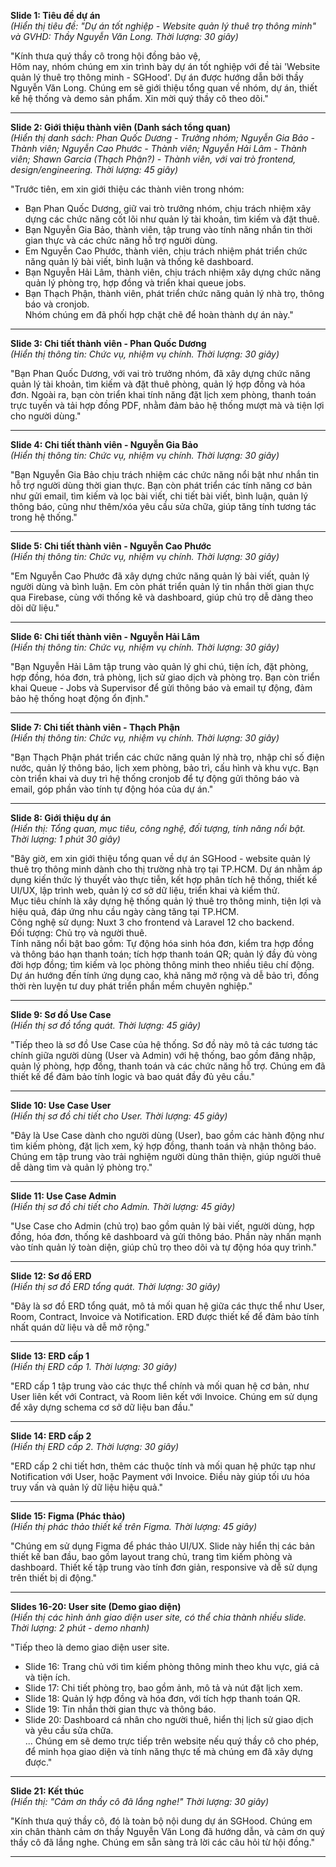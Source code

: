 **Slide 1: Tiêu đề dự án**  
_(Hiển thị tiêu đề: "Dự án tốt nghiệp - Website quản lý thuê trọ thông minh" và GVHD: Thầy Nguyễn Văn Long. Thời lượng: 30 giây)_

"Kính thưa quý thầy cô trong hội đồng bảo vệ,  
Hôm nay, nhóm chúng em xin trình bày dự án tốt nghiệp với đề tài 'Website quản lý thuê trọ thông minh - SGHood'. Dự án được hướng dẫn bởi thầy Nguyễn Văn Long. Chúng em sẽ giới thiệu tổng quan về nhóm, dự án, thiết kế hệ thống và demo sản phẩm. Xin mời quý thầy cô theo dõi."

---

**Slide 2: Giới thiệu thành viên (Danh sách tổng quan)**  
_(Hiển thị danh sách: Phan Quốc Dương - Trưởng nhóm; Nguyễn Gia Bảo - Thành viên; Nguyễn Cao Phước - Thành viên; Nguyễn Hải Lâm - Thành viên; Shawn Garcia (Thạch Phận?) - Thành viên, với vai trò frontend, design/engineering. Thời lượng: 45 giây)_

"Trước tiên, em xin giới thiệu các thành viên trong nhóm:

-   Bạn Phan Quốc Dương, giữ vai trò trưởng nhóm, chịu trách nhiệm xây dựng các chức năng cốt lõi như quản lý tài khoản, tìm kiếm và đặt thuê.
-   Bạn Nguyễn Gia Bảo, thành viên, tập trung vào tính năng nhắn tin thời gian thực và các chức năng hỗ trợ người dùng.
-   Em Nguyễn Cao Phước, thành viên, chịu trách nhiệm phát triển chức năng quản lý bài viết, bình luận và thống kê dashboard.
-   Bạn Nguyễn Hải Lâm, thành viên, chịu trách nhiệm xây dựng chức năng quản lý phòng trọ, hợp đồng và triển khai queue jobs.
-   Bạn Thạch Phận, thành viên, phát triển chức năng quản lý nhà trọ, thông báo và cronjob.  
    Nhóm chúng em đã phối hợp chặt chẽ để hoàn thành dự án này."

---

**Slide 3: Chi tiết thành viên - Phan Quốc Dương**  
_(Hiển thị thông tin: Chức vụ, nhiệm vụ chính. Thời lượng: 30 giây)_

"Bạn Phan Quốc Dương, với vai trò trưởng nhóm, đã xây dựng chức năng quản lý tài khoản, tìm kiếm và đặt thuê phòng, quản lý hợp đồng và hóa đơn. Ngoài ra, bạn còn triển khai tính năng đặt lịch xem phòng, thanh toán trực tuyến và tải hợp đồng PDF, nhằm đảm bảo hệ thống mượt mà và tiện lợi cho người dùng."

---

**Slide 4: Chi tiết thành viên - Nguyễn Gia Bảo**  
_(Hiển thị thông tin: Chức vụ, nhiệm vụ chính. Thời lượng: 30 giây)_

"Bạn Nguyễn Gia Bảo chịu trách nhiệm các chức năng nổi bật như nhắn tin hỗ trợ người dùng thời gian thực. Bạn còn phát triển các tính năng cơ bản như gửi email, tìm kiếm và lọc bài viết, chi tiết bài viết, bình luận, quản lý thông báo, cũng như thêm/xóa yêu cầu sửa chữa, giúp tăng tính tương tác trong hệ thống."

---

**Slide 5: Chi tiết thành viên - Nguyễn Cao Phước**  
_(Hiển thị thông tin: Chức vụ, nhiệm vụ chính. Thời lượng: 30 giây)_

"Em Nguyễn Cao Phước đã xây dựng chức năng quản lý bài viết, quản lý người dùng và bình luận. Em còn phát triển quản lý tin nhắn thời gian thực qua Firebase, cùng với thống kê và dashboard, giúp chủ trọ dễ dàng theo dõi dữ liệu."

---

**Slide 6: Chi tiết thành viên - Nguyễn Hải Lâm**  
_(Hiển thị thông tin: Chức vụ, nhiệm vụ chính. Thời lượng: 30 giây)_

"Bạn Nguyễn Hải Lâm tập trung vào quản lý ghi chú, tiện ích, đặt phòng, hợp đồng, hóa đơn, trả phòng, lịch sử giao dịch và phòng trọ. Bạn còn triển khai Queue - Jobs và Supervisor để gửi thông báo và email tự động, đảm bảo hệ thống hoạt động ổn định."

---

**Slide 7: Chi tiết thành viên - Thạch Phận**  
_(Hiển thị thông tin: Chức vụ, nhiệm vụ chính. Thời lượng: 30 giây)_

"Bạn Thạch Phận phát triển các chức năng quản lý nhà trọ, nhập chỉ số điện nước, quản lý thông báo, lịch xem phòng, bảo trì, cấu hình và khu vực. Bạn còn triển khai và duy trì hệ thống cronjob để tự động gửi thông báo và email, góp phần vào tính tự động hóa của dự án."

---

**Slide 8: Giới thiệu dự án**  
_(Hiển thị: Tổng quan, mục tiêu, công nghệ, đối tượng, tính năng nổi bật. Thời lượng: 1 phút 30 giây)_

"Bây giờ, em xin giới thiệu tổng quan về dự án SGHood - website quản lý thuê trọ thông minh dành cho thị trường nhà trọ tại TP.HCM. Dự án nhằm áp dụng kiến thức lý thuyết vào thực tiễn, kết hợp phân tích hệ thống, thiết kế UI/UX, lập trình web, quản lý cơ sở dữ liệu, triển khai và kiểm thử.  
Mục tiêu chính là xây dựng hệ thống quản lý thuê trọ thông minh, tiện lợi và hiệu quả, đáp ứng nhu cầu ngày càng tăng tại TP.HCM.  
Công nghệ sử dụng: Nuxt 3 cho frontend và Laravel 12 cho backend.  
Đối tượng: Chủ trọ và người thuê.  
Tính năng nổi bật bao gồm: Tự động hóa sinh hóa đơn, kiểm tra hợp đồng và thông báo hạn thanh toán; tích hợp thanh toán QR; quản lý đầy đủ vòng đời hợp đồng; tìm kiếm và lọc phòng thông minh theo nhiều tiêu chí động. Dự án hướng đến tính ứng dụng cao, khả năng mở rộng và dễ bảo trì, đồng thời rèn luyện tư duy phát triển phần mềm chuyên nghiệp."

---

**Slide 9: Sơ đồ Use Case**  
_(Hiển thị sơ đồ tổng quát. Thời lượng: 45 giây)_

"Tiếp theo là sơ đồ Use Case của hệ thống. Sơ đồ này mô tả các tương tác chính giữa người dùng (User và Admin) với hệ thống, bao gồm đăng nhập, quản lý phòng, hợp đồng, thanh toán và các chức năng hỗ trợ. Chúng em đã thiết kế để đảm bảo tính logic và bao quát đầy đủ yêu cầu."

---

**Slide 10: Use Case User**  
_(Hiển thị sơ đồ chi tiết cho User. Thời lượng: 45 giây)_

"Đây là Use Case dành cho người dùng (User), bao gồm các hành động như tìm kiếm phòng, đặt lịch xem, ký hợp đồng, thanh toán và nhận thông báo. Chúng em tập trung vào trải nghiệm người dùng thân thiện, giúp người thuê dễ dàng tìm và quản lý phòng trọ."

---

**Slide 11: Use Case Admin**  
_(Hiển thị sơ đồ chi tiết cho Admin. Thời lượng: 45 giây)_

"Use Case cho Admin (chủ trọ) bao gồm quản lý bài viết, người dùng, hợp đồng, hóa đơn, thống kê dashboard và gửi thông báo. Phần này nhấn mạnh vào tính quản lý toàn diện, giúp chủ trọ theo dõi và tự động hóa quy trình."

---

**Slide 12: Sơ đồ ERD**  
_(Hiển thị sơ đồ ERD tổng quát. Thời lượng: 30 giây)_

"Đây là sơ đồ ERD tổng quát, mô tả mối quan hệ giữa các thực thể như User, Room, Contract, Invoice và Notification. ERD được thiết kế để đảm bảo tính nhất quán dữ liệu và dễ mở rộng."

---

**Slide 13: ERD cấp 1**  
_(Hiển thị ERD cấp 1. Thời lượng: 30 giây)_

"ERD cấp 1 tập trung vào các thực thể chính và mối quan hệ cơ bản, như User liên kết với Contract, và Room liên kết với Invoice. Chúng em sử dụng để xây dựng schema cơ sở dữ liệu ban đầu."

---

**Slide 14: ERD cấp 2**  
_(Hiển thị ERD cấp 2. Thời lượng: 30 giây)_

"ERD cấp 2 chi tiết hơn, thêm các thuộc tính và mối quan hệ phức tạp như Notification với User, hoặc Payment với Invoice. Điều này giúp tối ưu hóa truy vấn và quản lý dữ liệu hiệu quả."

---

**Slide 15: Figma (Phác thảo)**  
_(Hiển thị phác thảo thiết kế trên Figma. Thời lượng: 45 giây)_

"Chúng em sử dụng Figma để phác thảo UI/UX. Slide này hiển thị các bản thiết kế ban đầu, bao gồm layout trang chủ, trang tìm kiếm phòng và dashboard. Thiết kế tập trung vào tính đơn giản, responsive và dễ sử dụng trên thiết bị di động."

---

**Slides 16-20: User site (Demo giao diện)**  
_(Hiển thị các hình ảnh giao diện user site, có thể chia thành nhiều slide. Thời lượng: 2 phút - demo nhanh)_

"Tiếp theo là demo giao diện user site.

-   Slide 16: Trang chủ với tìm kiếm phòng thông minh theo khu vực, giá cả và tiện ích.
-   Slide 17: Chi tiết phòng trọ, bao gồm ảnh, mô tả và nút đặt lịch xem.
-   Slide 18: Quản lý hợp đồng và hóa đơn, với tích hợp thanh toán QR.
-   Slide 19: Tin nhắn thời gian thực và thông báo.
-   Slide 20: Dashboard cá nhân cho người thuê, hiển thị lịch sử giao dịch và yêu cầu sửa chữa.  
    ...
    Chúng em sẽ demo trực tiếp trên website nếu quý thầy cô cho phép, để minh họa giao diện và tính năng thực tế mà chúng em đã xây dựng được."

---

**Slide 21: Kết thúc**  
_(Hiển thị: "Cảm ơn thầy cô đã lắng nghe!" Thời lượng: 30 giây)_

"Kính thưa quý thầy cô, đó là toàn bộ nội dung dự án SGHood. Chúng em xin chân thành cảm ơn thầy Nguyễn Văn Long đã hướng dẫn, và cảm ơn quý thầy cô đã lắng nghe. Chúng em sẵn sàng trả lời các câu hỏi từ hội đồng."

---
